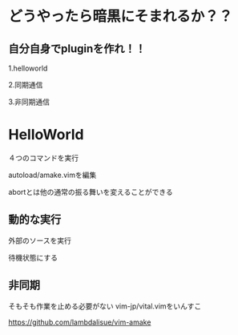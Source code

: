 # どうやったら暗黒にそまれるか？？

## 自分自身でpluginを作れ！！

1.helloworld

2.同期通信

3.非同期通信

# HelloWorld

４つのコマンドを実行

autoload/amake.vimを編集

abortとは他の通常の振る舞いを変えることができる

## 動的な実行

外部のソースを実行

待機状態にする

## 非同期
そもそも作業を止める必要がない
vim-jp/vital.vimをいんすこ

https://github.com/lambdalisue/vim-amake



